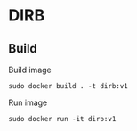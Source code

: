 # DIRB
## Build

Build image

`sudo docker build . -t dirb:v1`

Run image

`sudo docker run -it dirb:v1`